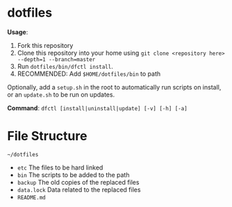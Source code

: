 # dotfiles

**Usage**:
1. Fork this repository
2. Clone this repository into your home using `git clone <repository here> --depth=1 --branch=master`
3. Run `dotfiles/bin/dfctl install`.  
4. RECOMMENDED: Add `$HOME/dotfiles/bin` to path

Optionally, add a `setup.sh` in the root to automatically run scripts on install, or an `update.sh` to be run on updates.

**Command**:
`dfctl [install|uninstall|update] [-v] [-h] [-a]`

# File Structure

`~/dotfiles`
 * `etc` The files to be hard linked
 * `bin` The scripts to be added to the path
 * `backup` The old copies of the replaced files
 * `data.lock` Data related to the replaced files
 * `README.md`
